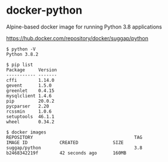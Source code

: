 # docker-python
Alpine-based docker image for running Python 3.8 applications

https://hub.docker.com/repository/docker/suggap/python

```
$ python -V
Python 3.8.2

$ pip list
Package     Version
----------- -------
cffi        1.14.0 
gevent      1.5.0  
greenlet    0.4.15 
mysqlclient 1.4.6  
pip         20.0.2 
pycparser   2.20   
rcssmin     1.0.6  
setuptools  46.1.1 
wheel       0.34.2 

$ docker images
REPOSITORY                                      TAG                        IMAGE ID            CREATED             SIZE
suggap/python                                   3.8                        b2468342219f        42 seconds ago      160MB
```
